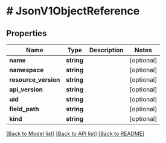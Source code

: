 # # JsonV1ObjectReference

## Properties

Name | Type | Description | Notes
------------ | ------------- | ------------- | -------------
**name** | **string** |  | [optional]
**namespace** | **string** |  | [optional]
**resource_version** | **string** |  | [optional]
**api_version** | **string** |  | [optional]
**uid** | **string** |  | [optional]
**field_path** | **string** |  | [optional]
**kind** | **string** |  | [optional]

[[Back to Model list]](../../README.md#models) [[Back to API list]](../../README.md#endpoints) [[Back to README]](../../README.md)
